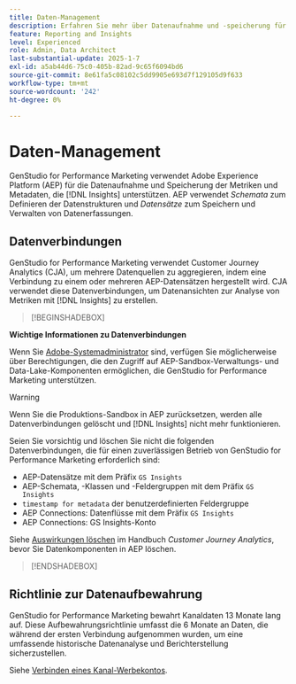 ```yaml
---
title: Daten-Management
description: Erfahren Sie mehr über Datenaufnahme und -speicherung für  [!DNL Insights]  in GenStudio for Performance Marketing.
feature: Reporting and Insights
level: Experienced
role: Admin, Data Architect
last-substantial-update: 2025-1-7
exl-id: a5ab44d6-75c0-405b-82ad-9c65f6094bd6
source-git-commit: 8e61fa5c08102c5dd9905e693d7f129105d9f633
workflow-type: tm+mt
source-wordcount: '242'
ht-degree: 0%

---
```


# Daten-Management

GenStudio for Performance Marketing verwendet Adobe Experience Platform (AEP) für die Datenaufnahme und Speicherung der Metriken und Metadaten, die [!DNL Insights] unterstützen. AEP verwendet _Schemata_ zum Definieren der Datenstrukturen und _Datensätze_ zum Speichern und Verwalten von Datenerfassungen.

## Datenverbindungen

GenStudio for Performance Marketing verwendet Customer Journey Analytics (CJA), um mehrere Datenquellen zu aggregieren, indem eine Verbindung zu einem oder mehreren AEP-Datensätzen hergestellt wird. CJA verwendet diese Datenverbindungen, um Datenansichten zur Analyse von Metriken mit [!DNL Insights] zu erstellen.

>[!BEGINSHADEBOX]

**Wichtige Informationen zu Datenverbindungen**

Wenn Sie [Adobe-Systemadministrator](/help/user-guide/user-roles.md#adobe-system-administrator-vs-genstudio-system-manager) sind, verfügen Sie möglicherweise über Berechtigungen, die den Zugriff auf AEP-Sandbox-Verwaltungs- und Data-Lake-Komponenten ermöglichen, die GenStudio for Performance Marketing unterstützen.

>[!WARNING]
>
>Wenn Sie die Produktions-Sandbox in AEP zurücksetzen, werden alle Datenverbindungen gelöscht und [!DNL Insights] nicht mehr funktionieren.

Seien Sie vorsichtig und löschen Sie nicht die folgenden Datenverbindungen, die für einen zuverlässigen Betrieb von GenStudio for Performance Marketing erforderlich sind:

- AEP-Datensätze mit dem Präfix `GS Insights`
- AEP-Schemata, -Klassen und -Feldergruppen mit dem Präfix `GS Insights`
- `timestamp for metadata` der benutzerdefinierten Feldergruppe
- AEP Connections: Datenflüsse mit dem Präfix `GS Insights`
- AEP Connections: GS Insights-Konto

Siehe [Auswirkungen löschen](https://experienceleague.adobe.com/de/docs/analytics-platform/using/technotes/deletion) im Handbuch _Customer Journey Analytics_, bevor Sie Datenkomponenten in AEP löschen.

>[!ENDSHADEBOX]

## Richtlinie zur Datenaufbewahrung

GenStudio for Performance Marketing bewahrt Kanaldaten 13 Monate lang auf. Diese Aufbewahrungsrichtlinie umfasst die 6 Monate an Daten, die während der ersten Verbindung aufgenommen wurden, um eine umfassende historische Datenanalyse und Berichterstellung sicherzustellen.

Siehe [Verbinden eines Kanal-Werbekontos](/help/user-guide/connectors/connect-channel.md).
